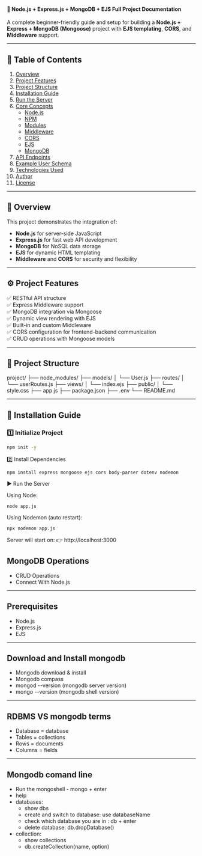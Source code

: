 #### 🚀 Node.js + Express.js + MongoDB + EJS Full Project Documentation

A complete beginner-friendly guide and setup for building a **Node.js + Express + MongoDB (Mongoose)** project with **EJS templating**, **CORS**, and **Middleware** support.

---

## 🧭 Table of Contents

1. [Overview](#-overview)
2. [Project Features](#-project-features)
3. [Project Structure](#-project-structure)
4. [Installation Guide](#️-installation-guide)
5. [Run the Server](#-run-the-server)
6. [Core Concepts](#-core-concepts)
   - [Node.js](#1-nodejs)
   - [NPM](#2-npm-node-package-manager)
   - [Modules](#3-modules)
   - [Middleware](#4-middleware)
   - [CORS](#5-cross-origin-resource-sharing)
   - [EJS](#6-ejs)
   - [MongoDB](#7-mongodb)
7. [API Endpoints](#-api-endpoints)
8. [Example User Schema](#-example-user-schema)
9. [Technologies Used](#-technologies-used)
10. [Author](#-author)
11. [License](#-license)

---

## 🧩 Overview

This project demonstrates the integration of:
- **Node.js** for server-side JavaScript  
- **Express.js** for fast web API development  
- **MongoDB** for NoSQL data storage  
- **EJS** for dynamic HTML templating  
- **Middleware** and **CORS** for security and flexibility  

---

## ⚙️ Project Features

✅ RESTful API structure  
✅ Express Middleware support  
✅ MongoDB integration via Mongoose  
✅ Dynamic view rendering with EJS  
✅ Built-in and custom Middleware  
✅ CORS configuration for frontend-backend communication  
✅ CRUD operations with Mongoose models  

---

## 📁 Project Structure

project/
├── node_modules/
├── models/
│ └── User.js
├── routes/
│ └── userRoutes.js
├── views/
│ └── index.ejs
├── public/
│ └── style.css
├── app.js
├── package.json
├── .env
└── README.md


---

## 🧱 Installation Guide

### 1️⃣ Initialize Project
```bash
npm init -y
```
2️⃣ Install Dependencies
```
npm install express mongoose ejs cors body-parser dotenv nodemon
```
▶️ Run the Server

Using Node:
```
node app.js
```
Using Nodemon (auto restart):
```
npx nodemon app.js
```


Server will start on:
👉 http://localhost:3000



## MongoDB Operations
<ul>
   <li>CRUD Operations</li>
   <li>Connect With Node.js</li>
</ul>

---
## Prerequisites
<ul>
   <li>Node.js</li>
   <li>Express.js</li>
   <li>EJS</li>
</ul>

---
## Download and Install mongodb
<ul>
   <li>Mongodb download & install</li>
   <li>Mongodb compass</li>
   <li>mongod --version (mongodb server version)</li>
   <li>mongo --version (mongodb shell version)</li>
</ul>

---
## RDBMS VS mongodb terms
<ul>
   <li>Database = database</li>
   <li>Tables = collections</li>
   <li>Rows = documents</li>
   <li>Columns = fields</li>
</ul>

---

## Mongodb comand line
   - Run the mongoshell - mongo + enter
   - help
   - databases:
      - show dbs
      - create and switch to database: use databaseName
      - check which database you are in : db + enter
      - delete database: db.dropDatabase()
   - collection:
      - show collections
      - db.createCollection(name, option)
